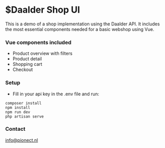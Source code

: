 # $Daalder Shop UI #

This is a demo of a shop implementation using the Daalder API.
It includes the most essential components needed for a basic webshop using Vue.

### Vue components included ###

* Product overview with filters
* Product detail
* Shopping cart
* Checkout

### Setup ###

* Fill in your api key in the .env file and run:

````
composer install
npm install
npm run dev
php artisan serve
````

### Contact ###

[info@pionect.nl](info@pionect.nl)
